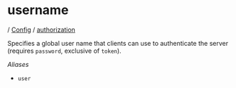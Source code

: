 # username

/ [Config](../../README.md) / [authorization](../README.md) 

Specifies a global user name that clients can use to authenticate
the server (requires `password`, exclusive of `token`).

*Aliases*
- `user`

